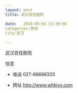 ```yaml
--- 
layout: post 
title: 武汉百佳医院

date:   2016-05-03 13:39:56 
categories:其他  
city:武汉
  
--- 
```

   
武汉百佳医院

信息
 - 电话 027-66666333

 - 网址 http://www.whbjyy.com


